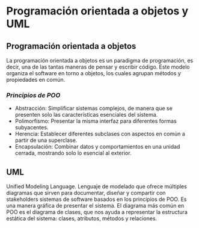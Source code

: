 # Programación orientada a objetos y UML

## **Programación orientada a objetos**

La programación orientada a objetos es un paradigma de programación, es decir, una de las tantas maneras de pensar y escribir código. Este modelo organiza el software en torno a objetos, los cuales agrupan métodos y propiedades en común. 

### *Principios de POO*

- Abstracción: Simplificar sistemas complejos, de manera que se presenten solo las características esenciales del sistema.
- Polimorfismo: Presentar la misma interfaz para diferentes formas subyacentes.
- Herencia: Establecer diferentes subclases con aspectos en común a partir de una superclase.
- Encapsulación: Combinar datos y comportamientos en una unidad cerrada, mostrando solo lo esencial al exterior.

## **UML**

Unified Modeling Language. Lenguaje de modelado que ofrece múltiples diagramas que sirven para documentar, diseñar y compartir con stakeholders sistemas de software basados en los principios de POO. Es una manera gráfica de presentar el sistema. El diagrama más común en POO es el diagrama de clases, que nos ayuda a representar la estructura estática del sistema: clases, atributos, métodos y relaciones.